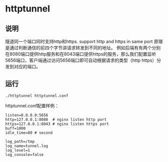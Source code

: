 # httptunnel

## 说明
隧道同一个端口同时支持http和https. support http and https in same port
原理是通过判断通信的前四个字节讲请求转发到不同的地址。
例如后端有有两个分别在8080端口提供http服务和在8043端口提供https的服务，那么我们配置监听5656端口，客户端通过访问5656端口即可自动根据请求的类型（http https）分发到对应的端口。

## 运行

```
./httptunnel httptunnel.conf
```


httptunnel.conf配置样例：
```
listen=0.0.0.0:5656
http=127.0.0.1:8080  # nginx listen http port
https=127.0.0.1:8043 # nginx listen https port
buff=1000
idle_time=80 # second

log_path=/tmp
log_name=tunnel.log
log_level=1
log_console=false
```
